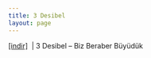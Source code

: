 ```yaml
---
title: 3 Desibel
layout: page
---
```


<a href="https://cloud.mail.ru/public/e3334088472e/3%20Desibel%20-%20Biz%20Beraber%20B%C3%BCy%C3%BCd%C3%BCk" target="_blank">[indir]</a>   |   3 Desibel &#8211; Biz Beraber Büyüdük
